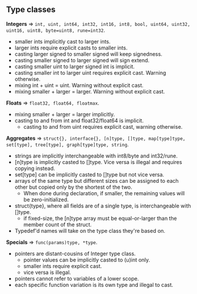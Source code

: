## Type classes

**Integers** => `int, uint, int64, int32, int16, int8, bool, uint64, uint32, uint16, uint8, byte=uint8, rune=int32`.

* smaller ints implicitly cast to larger ints.
* larger ints require explicit casts to smaller ints.
* casting larger signed to smaller signed will keep signedness.
* casting smaller signed to larger signed will sign extend.
* casting smaller uint to larger signed int is implicit.
* casting smaller int to larger uint requires explicit cast. Warning otherwise.
* mixing int     + uint   = uint.   Warning without explicit cast.
* mixing smaller + larger = larger. Warning without explicit cast.
	
**Floats** => `float32, float64, floatmax`.
* mixing smaller + larger = larger implicitly.
* casting to and from int and float32/float64 is implicit.
	* casting to and from uint requires explicit cast, warning otherwise.

**Aggregates** => `struct{}, interface{}, [n]type, []type, map[type]type, set[type], tree[type], graph[type]type, string`.
* strings are implicitly interchangeable with [](u)int8/byte and [](u)int32/rune.
* [n]type is implicitly casted to []type. Vice versa is illegal and requires copying instead.
* set[type] can be implicitly casted to []type but not vice versa.
* arrays of the same type but different sizes can be assigned to each other but copied only by the shortest of the two.
	* When done during declaration, if smaller, the remaining values will be zero-initialized.
* struct{type}, where all fields are of a single type, is interchangeable with []type.
	* if fixed-size, the [n]type array must be equal-or-larger than the member count of the struct.
* Typedef'd names will take on the type class they're based on.
	
**Specials** => `func(params)type, *type`.
* pointers are distant-cousins of Integer type class.
	* pointer values can be implicitly casted to (u)int only.
	* smaller ints require explicit cast.
	* vice versa is illegal.
* pointers cannot refer to variables of a lower scope.
* each specific function variation is its own type and illegal to cast.
